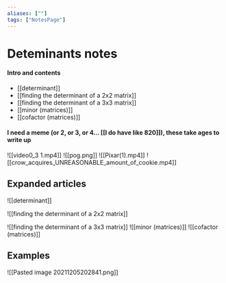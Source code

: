 ```yaml
---
aliases: [""]
tags: ["NotesPage"]
---
```


# Deteminants notes

#### Intro and contents
- [[determinant]]
- [[finding the determinant of a 2x2 matrix]]
- [[finding the determinant of a 3x3 matrix]]
- [[minor (matrices)]]
- [[cofactor (matrices)]]

#### I need a meme (or 2, or 3, or 4... [[I do have like 820]]), these take ages to write up
![[video0_3 1.mp4]]
![[pog.png]]
![[Pixar(1).mp4]]
![[crow_acquires_UNREASONABLE_amount_of_cookie.mp4]]

## Expanded articles

![[determinant]]

![[finding the determinant of a 2x2 matrix]]

![[finding the determinant of a 3x3 matrix]]
![[minor (matrices)]]
![[cofactor (matrices)]]

## Examples

![[Pasted image 20211205202841.png]]
